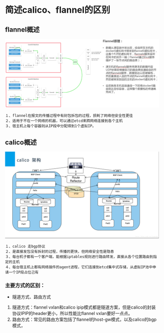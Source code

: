 # 简述calico、flannel的区别


## flannel概述
![flannel](../Map/flannel.png)
```
１、flannel在报文的传播过程中有封包拆包的过程，损耗了网络但安全性更佳
２、适用于不在一个网络的机器，可以通过etcd来跨网络连接到各个主机
３、宿主机上每个容器则从IP段中分配得到1个虚拟IP。
```



## calico概述
![calico](../Map/calico.png)
```
１、calico 走bgp协议
２、是直接发包没有拆封的过程，传播的更快，但网络安全性是隐患
３、每台机子都有一个客户端，能根据iptables规则进行路由转发，直接从各个位置路由到指定的主机
４、每台宿主机上都有网络插件的agent进程，它们连接到etcd集中式存储，从虚拟IP池中申请一个IP段占位己有

```

### 主要方式的区别：
* 隧道方式、路由方式
1. 隧道方式：flannel vxlan和calico ipip模式都是隧道方案，但是calico的封装协议IPIP的header更小，所以性能比flannel vxlan要好一点点。
2. 路由方式：常见的路由方案包括了flannel的host-gw模式，以及calico的bgp模式，

